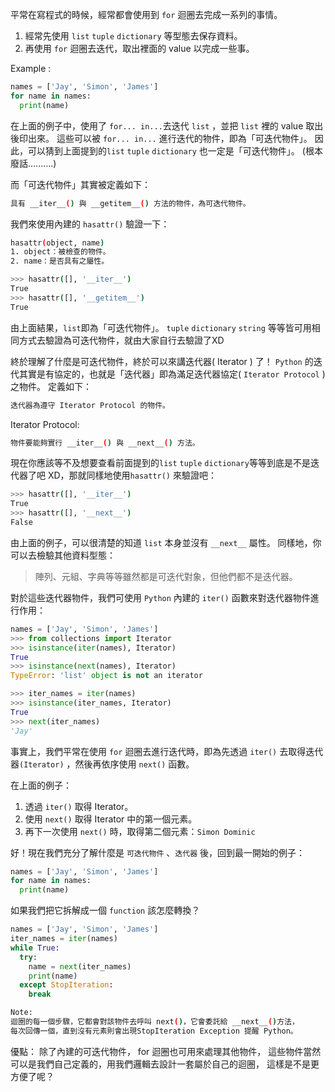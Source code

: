 平常在寫程式的時候，經常都會使用到 `for` 迴圈去完成一系列的事情。
1. 經常先使用 `list` `tuple` `dictionary` 等型態去保存資料。
2. 再使用 `for` 迴圈去迭代，取出裡面的 value 以完成一些事。

Example :
```python
names = ['Jay', 'Simon', 'James']
for name in names:
  print(name)
```
在上面的例子中，使用了 `for... in...`去迭代 `list` ，並把 `list`  裡的 value 取出後印出來。
這些可以被 `for... in...` 進行迭代的物件，即為「可迭代物件」。
因此，可以猜到上面提到的`list` `tuple` `dictionary` 也一定是「可迭代物件」。
(根本廢話..........)

而「可迭代物件」其實被定義如下：
```bash
具有 __iter__() 與 __getitem__() 方法的物件，為可迭代物件。
```
我們來使用內建的 `hasattr()` 驗證一下：
```bash
hasattr(object, name)
1. object：被檢查的物件。
2. name：是否具有之屬性。
```
```bash
>>> hasattr([], '__iter__')
True
>>> hasattr([], '__getitem__')
True
```
由上面結果，`list`即為「可迭代物件」。
`tuple` `dictionary` `string` 等等皆可用相同方式去驗證為可迭代物件，就由大家自行去驗證了XD


終於理解了什麼是可迭代物件，終於可以來講迭代器( Iterator ) 了！
`Python` 的迭代其實是有協定的，也就是「迭代器」即為滿足迭代器協定( `Iterator Protocol` ) 之物件。
定義如下：
```bash
迭代器為遵守 Iterator Protocol 的物件。
```
Iterator Protocol:
```bash
物件要能夠實行 __iter__() 與 __next__() 方法。
```
現在你應該等不及想要查看前面提到的`list` `tuple` `dictionary`等等到底是不是迭代器了吧 XD，那就同樣地使用`hasattr()` 來驗證吧：
```bash
>>> hasattr([], '__iter__')
True
>>> hasattr([], '__next__')
False
```
由上面的例子，可以很清楚的知道 `list` 本身並沒有 `__next__` 屬性。
同樣地，你可以去檢驗其他資料型態：

> 陣列、元組、字典等等雖然都是可迭代對象，但他們都不是迭代器。

對於這些迭代器物件，我們可使用 `Python` 內建的 `iter()` 函數來對迭代器物件進行作用：
```python
names = ['Jay', 'Simon', 'James']
>>> from collections import Iterator
>>> isinstance(iter(names), Iterator)
True
>>> isinstance(next(names), Iterator)
TypeError: 'list' object is not an iterator

>>> iter_names = iter(names)
>>> isinstance(iter_names, Iterator)
True
>>> next(iter_names)
'Jay'
```
事實上，我們平常在使用 `for` 迴圈去進行迭代時，即為先透過 `iter()` 去取得迭代器`(Iterator)` ，然後再依序使用 `next()` 函數。

在上面的例子：  
1. 透過 `iter()` 取得 Iterator。
2. 使用 `next()` 取得 Iterator 中的第一個元素。
3. 再下一次使用 `next()` 時，取得第二個元素：`Simon Dominic`

好！現在我們充分了解什麼是 `可迭代物件` 、`迭代器` 後，回到最一開始的例子：
```python
names = ['Jay', 'Simon', 'James']
for name in names:
  print(name)
```
如果我們把它拆解成一個 `function` 該怎麼轉換？
```python
names = ['Jay', 'Simon', 'James']
iter_names = iter(names)
while True:
  try:
    name = next(iter_names)
    print(name)
  except StopIteration:
    break
```
```bash
Note:
迴圈的每一個步驟，它都會對該物件去呼叫 next()，它會委託給 __next__()方法，
每次回傳一個，直到沒有元素則會出現StopIteration Exception 提醒 Python。
```

優點：
除了內建的可迭代物件， for 迴圈也可用來處理其他物件，
這些物件當然可以是我們自己定義的，用我們邏輯去設計一套屬於自己的迴圈，
這樣是不是更方便了呢？
